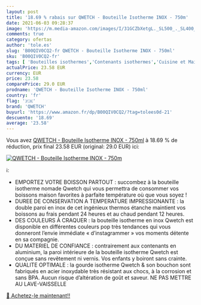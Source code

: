 ```yaml
---
layout: post
title: '18.69 % rabais sur QWETCH - Bouteille Isotherme INOX - 750m'
date: 2021-06-03 09:28:37
image: 'https://m.media-amazon.com/images/I/31GCZbXetgL._SL500_._SL400_.jpg'
comments: true
category: ofertas
author: 'tole.es'
slug: 'B00QIV0CQ2-fr QWETCH - Bouteille Isotherme INOX - 750ml'
sku: 'B00QIV0CQ2-fr'
tags: [ 'Bouteilles isothermes','Contenants isothermes','Cuisine et Maison','Rangement et organisation','Rangement et organisation de cuisine','Récipients isothermes à boissons','qwetch', ]
actualPrice: 23.58 EUR
currency: EUR
price: 23.58
comparePrice: 29.0 EUR
prodname: 'QWETCH - Bouteille Isotherme INOX - 750ml'
country: 'fr'
flag: '🇫🇷'
brand: 'QWETCH'
buyurl: 'https://www.amazon.fr/dp/B00QIV0CQ2/?tag=tolees0d-21'
descuento: '18.69'
average: '23.58'
---
```


Vous avez [QWETCH - Bouteille Isotherme INOX - 750ml](https://www.amazon.fr/dp/B00QIV0CQ2/?tag=tolees0d-21)  à  18.69 % de réduction, prix final  23.58 EUR (original: 29.0 EUR) ici:

[![QWETCH - Bouteille Isotherme INOX - 750m](https://m.media-amazon.com/images/I/31GCZbXetgL._SL500_._SL400_.jpg)](https://www.amazon.fr/dp/B00QIV0CQ2/?tag=tolees0d-21)

ℹ️:

- EMPORTEZ VOTRE BOISSON PARTOUT : succombez à la bouteille isotherme nomade Qwetch qui vous permettra de consommer vos boissons maison favorites à parfaite température où que vous soyez !
- DUREE DE CONSERVATION A TEMPERATURE IMPRESSIONANTE : la double paroi en inox de cet ingénieux thermos étanche maintient vos boissons au frais pendant 24 heures et au chaud pendant 12 heures.
- DES COULEURS À CRAQUER : la bouteille isotherme en inox Qwetch est disponible en différentes couleurs pop très tendances qui vous donneront l’envie immédiate « d’instagrammer » vos moments détente en sa compagnie.
- DU MATERIEL DE CONFIANCE : contrairement aux contenants en aluminium, la paroi intérieure de la bouteille isotherme Qwetch est conçue sans revêtement ni vernis. Vos enfants y boiront sans crainte.
- QUALITE OPTIMALE : la gourde isotherme Qwetch & son bouchon sont fabriqués en acier inoxydable très résistant aux chocs, à la corrosion et sans BPA. Aucun risque d’altération de goût et saveur. NE PAS METTRE AU LAVE-VAISSELLE

[🛒 Achetez-le maintenant!!](https://www.amazon.fr/dp/B00QIV0CQ2/?tag=tolees0d-21)
